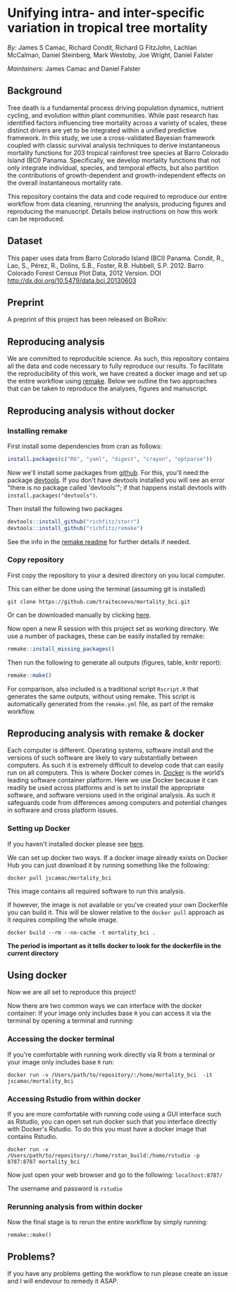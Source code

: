 # Unifying intra- and inter-specific variation in tropical tree mortality
*By:* James S Camac, Richard Condit, Richard G FitzJohn, Lachlan McCalman,
Daniel Steinberg, Mark Westoby, Joe Wright, Daniel Falster

*Maintainers:* James Camac and Daniel Falster

## Background

Tree death is a fundamental process driving population dynamics, nutrient cycling, and evolution within plant communities. While past research has identified factors influencing tree mortality across a variety of scales, these distinct drivers are yet to be integrated within a unified predictive framework. In this study, we use a cross-validated Bayesian framework coupled with classic survival analysis techniques to derive instantaneous mortality functions for 203 tropical rainforest tree species at Barro Colorado Island (BCI) Panama. Specifically, we develop mortality functions that not only integrate individual, species, and temporal effects, but also partition the contributions of growth-dependent and growth-independent effects on the overall instantaneous mortality rate.

This repository contains the data and code required to reproduce our entire workflow from data cleaning, rerunning the analysis, producing figures and reproducing the manuscript. Details below instructions on how this work can be reproduced.


## Dataset
This paper uses data from  Barro Colorado Island (BCI) Panama. 
Condit, R., Lao, S., Pérez, R., Dolins, S.B., Foster, R.B. Hubbell, S.P. 2012. Barro Colorado Forest Census Plot Data, 2012 Version. DOI http://dx.doi.org/10.5479/data.bci.20130603

## Preprint
A preprint of this project has been released on BioRxiv: 

## Reproducing analysis
We are committed to reproducible science. As such, this repository contains all the data and code necessary to fully reproduce our results. To facilitate the reproducibility of this work, we have created a docker image and set up the entire workflow using [remake](https://github.com/richfitz/remake). Below we outline the two approaches that can be taken to reproduce the analyses, figures and manuscript.

## Reproducing analysis without docker

### Installing remake

First install some dependencies from cran as follows:

```r
install.packages(c("R6", "yaml", "digest", "crayon", "optparse"))
```

Now we'll install some packages from [github](github.com). For this, you'll need the package [devtools](https://github.com/hadley/devtools). If you don't have devtools installed you will see an error "there is no package called 'devtools'"; if that happens install devtools with `install.packages("devtools")`.


Then install the following two packages

```r
devtools::install_github("richfitz/storr")
devtools::install_github("richfitz/remake")
```
See the info in the [remake readme](https://github.com/richfitz/remake) for further details if needed.

### Copy repository
First copy the repository to your a desired directory on you local computer. 

This can either be done using the terminal (assuming git is installed)

```
git clone https://github.com/traitecoevo/mortality_bci.git
```

Or can be downloaded manually by clicking [here](https://github.com/traitecoevo/mortality_bci/archive/master.zip).

Now open a new R session with this project set as working directory. We use a number of packages, these can be easily installed by remake:

```r
remake::install_missing_packages()
```

Then run the following to generate all outputs (figures, table, knitr report):

```r
remake::make()
```

For comparison, also included is a traditional script `Rscript.R` that generates the same outputs, without using remake. This script is automatically generated from the `remake.yml` file, as part of the remake workflow.


## Reproducing analysis with remake & docker

Each computer is different. Operating systems, software install and the versions of such software are likely to vary substantially between computers. As such it is extremely difficult to develop code that can easily run on all computers. This is where Docker comes in. [Docker](https://www.docker.com/what-docker) is the world’s leading software container platform.  Here we use Docker because it can readily be used across platforms and is set to install the appropriate software, and software versions used in the original analysis. As such it safeguards code from differences among computers and potential changes in software and cross platform issues.

### Setting up Docker
If you haven't installed docker please see [here](https://www.docker.com/products/overview).

We can set up docker two ways. If a docker image already exists on Docker Hub you can just download it by running something like the following:

```
docker pull jscamac/mortality_bci
```
This image contains all required software to run this analysis.


If however, the image is not available or you've created your own Dockerfile you can build it. This will be slower relative to the `docker pull` approach as it requires compiling the whole image.

```
docker build --rm --no-cache -t mortality_bci .

```
**The period is important as it tells docker to look for the dockerfile in the current directory**

## Using docker
Now we are all set to reproduce this project!

Now there are two common ways we can interface with the docker container:
If your image only includes base `R` you can access it via the terminal by opening a terminal and running:

### Accessing the docker terminal
If you're comfortable with running work directly via R from a terminal or your image only includes base `R` run:

```
docker run -v /Users/path/to/repository/:/home/mortality_bci  -it jscamac/mortality_bci

```

### Accessing Rstudio from within docker
If you are more comfortable with running code using a GUI interface such as Rstudio, you can open set run docker such that you interface directly with Docker's Rstudio.
To do this you must have a docker image that contains Rstudio.

```
docker run -v /Users/path/to/repository/:/home/rstan_build:/home/rstudio -p 8787:8787 mortality_bci
```
Now just open your web browser and go to the following: `localhost:8787/`

The username and password is `rstudio`

### Rerunning analysis from within docker
Now the final stage is to rerun the entire workflow by simply running:

```
remake::make()
```


## Problems?
If you have any problems getting the workflow to run please create an issue and I will endevour to remedy it ASAP.